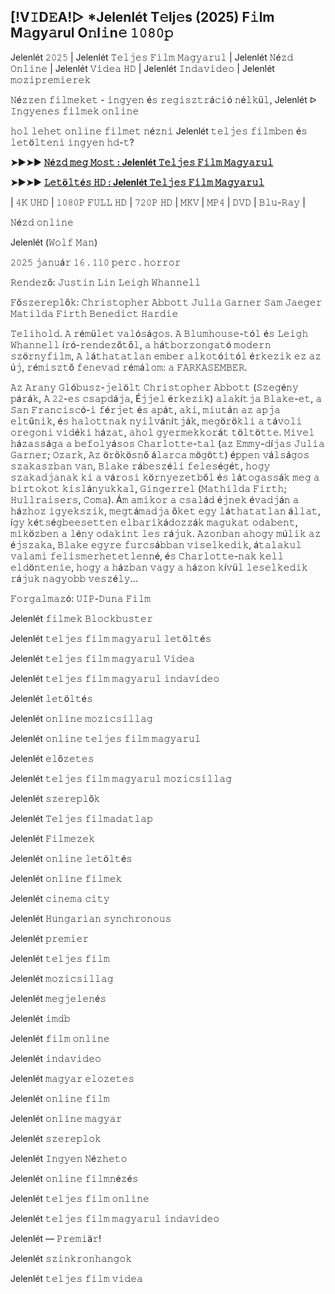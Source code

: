 ## [!V𝙸D𝙴A!▷ *Jelenlét T𝚎lj𝚎s (2025) F𝚒lm M𝚊gy𝚊rul O𝚗l𝚒n𝚎 𝟷𝟶𝟾𝟶𝚙

Jelenlét 𝟸𝟶𝟸𝟻 | Jelenlét 𝚃𝚎𝚕𝚓𝚎𝚜 𝙵𝚒𝚕𝚖 𝙼𝚊𝚐𝚢𝚊𝚛𝚞𝚕 | Jelenlét 𝙽é𝚣𝚍 𝙾𝚗𝚕𝚒𝚗𝚎 | Jelenlét 𝚅𝚒𝚍𝚎𝚊 𝙷𝙳 | Jelenlét 𝙸𝚗𝚍𝚊𝚟𝚒𝚍𝚎𝚘 | Jelenlét 𝚖𝚘𝚣𝚒𝚙𝚛𝚎𝚖𝚒𝚎𝚛𝚎𝚔

𝙽é𝚣𝚣𝚎𝚗 𝚏𝚒𝚕𝚖𝚎𝚔𝚎𝚝 - 𝚒𝚗𝚐𝚢𝚎𝚗 é𝚜 𝚛𝚎𝚐𝚒𝚜𝚣𝚝𝚛á𝚌𝚒ó 𝚗é𝚕𝚔ü𝚕, Jelenlét ᐅ 𝙸𝚗𝚐𝚢𝚎𝚗𝚎𝚜 𝚏𝚒𝚕𝚖𝚎𝚔 𝚘𝚗𝚕𝚒𝚗𝚎

𝚑𝚘𝚕 𝚕𝚎𝚑𝚎𝚝 𝚘𝚗𝚕𝚒𝚗𝚎 𝚏𝚒𝚕𝚖𝚎𝚝 𝚗é𝚣𝚗𝚒 Jelenlét 𝚝𝚎𝚕𝚓𝚎𝚜 𝚏𝚒𝚕𝚖𝚋𝚎𝚗 é𝚜 𝚕𝚎𝚝ö𝚕𝚝𝚎𝚗𝚒 𝚒𝚗𝚐𝚢𝚎𝚗 𝚑𝚍-𝚝?

**➤►➤► [𝙽é𝚣𝚍 𝚖𝚎𝚐 𝙼𝚘𝚜𝚝 : Jelenlét 𝚃𝚎𝚕𝚓𝚎𝚜 𝙵𝚒𝚕𝚖 𝙼𝚊𝚐𝚢𝚊𝚛𝚞𝚕](https://t.co/aTBeR9PWwV)**

**➤►➤► [𝙻𝚎𝚝ö𝚕𝚝é𝚜 𝙷𝙳 : Jelenlét 𝚃𝚎𝚕𝚓𝚎𝚜 𝙵𝚒𝚕𝚖 𝙼𝚊𝚐𝚢𝚊𝚛𝚞𝚕](https://t.co/aTBeR9PWwV)**

| 𝟺𝙺 𝚄𝙷𝙳 | 𝟷𝟶𝟾𝟶𝙿 𝙵𝚄𝙻𝙻 𝙷𝙳 | 𝟽𝟸𝟶𝙿 𝙷𝙳 | 𝙼𝙺𝚅 | 𝙼𝙿𝟺 | 𝙳𝚅𝙳 | 𝙱𝚕𝚞-𝚁𝚊𝚢 |

𝙽é𝚣𝚍 𝚘𝚗𝚕𝚒𝚗𝚎

Jelenlét (𝚆𝚘𝚕𝚏 𝙼𝚊𝚗)

𝟸𝟶𝟸𝟻 𝚓𝚊𝚗𝚞á𝚛 𝟷𝟼 . 𝟷𝟷𝟶 𝚙𝚎𝚛𝚌 . 𝚑𝚘𝚛𝚛𝚘𝚛

𝚁𝚎𝚗𝚍𝚎𝚣ő: 𝙹𝚞𝚜𝚝𝚒𝚗 𝙻𝚒𝚗 𝙻𝚎𝚒𝚐𝚑 𝚆𝚑𝚊𝚗𝚗𝚎𝚕𝚕

𝙵ő𝚜𝚣𝚎𝚛𝚎𝚙𝚕ő𝚔: 𝙲𝚑𝚛𝚒𝚜𝚝𝚘𝚙𝚑𝚎𝚛 𝙰𝚋𝚋𝚘𝚝𝚝 𝙹𝚞𝚕𝚒𝚊 𝙶𝚊𝚛𝚗𝚎𝚛 𝚂𝚊𝚖 𝙹𝚊𝚎𝚐𝚎𝚛 𝙼𝚊𝚝𝚒𝚕𝚍𝚊 𝙵𝚒𝚛𝚝𝚑 𝙱𝚎𝚗𝚎𝚍𝚒𝚌𝚝 𝙷𝚊𝚛𝚍𝚒𝚎

𝚃𝚎𝚕𝚒𝚑𝚘𝚕𝚍. 𝙰 𝚛é𝚖ü𝚕𝚎𝚝 𝚟𝚊𝚕ó𝚜á𝚐𝚘𝚜. 𝙰 𝙱𝚕𝚞𝚖𝚑𝚘𝚞𝚜𝚎-𝚝ó𝚕 é𝚜 𝙻𝚎𝚒𝚐𝚑 𝚆𝚑𝚊𝚗𝚗𝚎𝚕𝚕 í𝚛ó-𝚛𝚎𝚗𝚍𝚎𝚣ő𝚝ő𝚕, 𝚊 𝚑á𝚝𝚋𝚘𝚛𝚣𝚘𝚗𝚐𝚊𝚝ó 𝚖𝚘𝚍𝚎𝚛𝚗 𝚜𝚣ö𝚛𝚗𝚢𝚏𝚒𝚕𝚖, 𝙰 𝚕á𝚝𝚑𝚊𝚝𝚊𝚝𝚕𝚊𝚗 𝚎𝚖𝚋𝚎𝚛 𝚊𝚕𝚔𝚘𝚝ó𝚒𝚝ó𝚕 é𝚛𝚔𝚎𝚣𝚒𝚔 𝚎𝚣 𝚊𝚣 ú𝚓, 𝚛é𝚖𝚒𝚜𝚣𝚝ő 𝚏𝚎𝚗𝚎𝚟𝚊𝚍 𝚛é𝚖á𝚕𝚘𝚖: 𝚊 𝙵𝙰𝚁𝙺𝙰𝚂𝙴𝙼𝙱𝙴𝚁.

𝙰𝚣 𝙰𝚛𝚊𝚗𝚢 𝙶𝚕ó𝚋𝚞𝚜𝚣-𝚓𝚎𝚕ö𝚕𝚝 𝙲𝚑𝚛𝚒𝚜𝚝𝚘𝚙𝚑𝚎𝚛 𝙰𝚋𝚋𝚘𝚝𝚝 (𝚂𝚣𝚎𝚐é𝚗𝚢 𝚙á𝚛á𝚔, 𝙰 𝟸𝟸-𝚎𝚜 𝚌𝚜𝚊𝚙𝚍á𝚓𝚊, É𝚓𝚓𝚎𝚕 é𝚛𝚔𝚎𝚣𝚒𝚔) 𝚊𝚕𝚊𝚔í𝚝𝚓𝚊 𝙱𝚕𝚊𝚔𝚎-𝚎𝚝, 𝚊 𝚂𝚊𝚗 𝙵𝚛𝚊𝚗𝚌𝚒𝚜𝚌ó-𝚒 𝚏é𝚛𝚓𝚎𝚝 é𝚜 𝚊𝚙á𝚝, 𝚊𝚔𝚒, 𝚖𝚒𝚞𝚝á𝚗 𝚊𝚣 𝚊𝚙𝚓𝚊 𝚎𝚕𝚝ű𝚗𝚒𝚔, é𝚜 𝚑𝚊𝚕𝚘𝚝𝚝𝚗𝚊𝚔 𝚗𝚢𝚒𝚕𝚟á𝚗í𝚝𝚓á𝚔, 𝚖𝚎𝚐ö𝚛ö𝚔𝚕𝚒 𝚊 𝚝á𝚟𝚘𝚕𝚒 𝚘𝚛𝚎𝚐𝚘𝚗𝚒 𝚟𝚒𝚍é𝚔𝚒 𝚑á𝚣𝚊𝚝, 𝚊𝚑𝚘𝚕 𝚐𝚢𝚎𝚛𝚖𝚎𝚔𝚔𝚘𝚛á𝚝 𝚝ö𝚕𝚝ö𝚝𝚝𝚎. 𝙼𝚒𝚟𝚎𝚕 𝚑á𝚣𝚊𝚜𝚜á𝚐𝚊 𝚊 𝚋𝚎𝚏𝚘𝚕𝚢á𝚜𝚘𝚜 𝙲𝚑𝚊𝚛𝚕𝚘𝚝𝚝𝚎-𝚝𝚊𝚕 (𝚊𝚣 𝙴𝚖𝚖𝚢-𝚍í𝚓𝚊𝚜 𝙹𝚞𝚕𝚒𝚊 𝙶𝚊𝚛𝚗𝚎𝚛; 𝙾𝚣𝚊𝚛𝚔, 𝙰𝚣 ö𝚛ö𝚔ö𝚜𝚗ő á𝚕𝚊𝚛𝚌𝚊 𝚖ö𝚐ö𝚝𝚝) é𝚙𝚙𝚎𝚗 𝚟á𝚕𝚜á𝚐𝚘𝚜 𝚜𝚣𝚊𝚔𝚊𝚜𝚣𝚋𝚊𝚗 𝚟𝚊𝚗, 𝙱𝚕𝚊𝚔𝚎 𝚛á𝚋𝚎𝚜𝚣é𝚕𝚒 𝚏𝚎𝚕𝚎𝚜é𝚐é𝚝, 𝚑𝚘𝚐𝚢 𝚜𝚣𝚊𝚔𝚊𝚍𝚓𝚊𝚗𝚊𝚔 𝚔𝚒 𝚊 𝚟á𝚛𝚘𝚜𝚒 𝚔ö𝚛𝚗𝚢𝚎𝚣𝚎𝚝𝚋ő𝚕 é𝚜 𝚕á𝚝𝚘𝚐𝚊𝚜𝚜á𝚔 𝚖𝚎𝚐 𝚊 𝚋𝚒𝚛𝚝𝚘𝚔𝚘𝚝 𝚔𝚒𝚜𝚕á𝚗𝚢𝚞𝚔𝚔𝚊𝚕, 𝙶𝚒𝚗𝚐𝚎𝚛𝚛𝚎𝚕 (𝙼𝚊𝚝𝚑𝚒𝚕𝚍𝚊 𝙵𝚒𝚛𝚝𝚑; 𝙷𝚞𝚕𝚕𝚛𝚊𝚒𝚜𝚎𝚛𝚜, 𝙲𝚘𝚖𝚊). Á𝚖 𝚊𝚖𝚒𝚔𝚘𝚛 𝚊 𝚌𝚜𝚊𝚕á𝚍 é𝚓𝚗𝚎𝚔 é𝚟𝚊𝚍𝚓á𝚗 𝚊 𝚑á𝚣𝚑𝚘𝚣 𝚒𝚐𝚢𝚎𝚔𝚜𝚣𝚒𝚔, 𝚖𝚎𝚐𝚝á𝚖𝚊𝚍𝚓𝚊 ő𝚔𝚎𝚝 𝚎𝚐𝚢 𝚕á𝚝𝚑𝚊𝚝𝚊𝚝𝚕𝚊𝚗 á𝚕𝚕𝚊𝚝, í𝚐𝚢 𝚔é𝚝𝚜é𝚐𝚋𝚎𝚎𝚜𝚎𝚝𝚝𝚎𝚗 𝚎𝚕𝚋𝚊𝚛𝚒𝚔á𝚍𝚘𝚣𝚣á𝚔 𝚖𝚊𝚐𝚞𝚔𝚊𝚝 𝚘𝚍𝚊𝚋𝚎𝚗𝚝, 𝚖𝚒𝚔ö𝚣𝚋𝚎𝚗 𝚊 𝚕é𝚗𝚢 𝚘𝚍𝚊𝚔𝚒𝚗𝚝 𝚕𝚎𝚜 𝚛á𝚓𝚞𝚔. 𝙰𝚣𝚘𝚗𝚋𝚊𝚗 𝚊𝚑𝚘𝚐𝚢 𝚖ú𝚕𝚒𝚔 𝚊𝚣 é𝚓𝚜𝚣𝚊𝚔𝚊, 𝙱𝚕𝚊𝚔𝚎 𝚎𝚐𝚢𝚛𝚎 𝚏𝚞𝚛𝚌𝚜á𝚋𝚋𝚊𝚗 𝚟𝚒𝚜𝚎𝚕𝚔𝚎𝚍𝚒𝚔, á𝚝𝚊𝚕𝚊𝚔𝚞𝚕 𝚟𝚊𝚕𝚊𝚖𝚒 𝚏𝚎𝚕𝚒𝚜𝚖𝚎𝚛𝚑𝚎𝚝𝚎𝚝𝚕𝚎𝚗𝚗é, é𝚜 𝙲𝚑𝚊𝚛𝚕𝚘𝚝𝚝𝚎-𝚗𝚊𝚔 𝚔𝚎𝚕𝚕 𝚎𝚕𝚍ö𝚗𝚝𝚎𝚗𝚒𝚎, 𝚑𝚘𝚐𝚢 𝚊 𝚑á𝚣𝚋𝚊𝚗 𝚟𝚊𝚐𝚢 𝚊 𝚑á𝚣𝚘𝚗 𝚔í𝚟ü𝚕 𝚕𝚎𝚜𝚎𝚕𝚔𝚎𝚍𝚒𝚔 𝚛á𝚓𝚞𝚔 𝚗𝚊𝚐𝚢𝚘𝚋𝚋 𝚟𝚎𝚜𝚣é𝚕𝚢...

𝙵𝚘𝚛𝚐𝚊𝚕𝚖𝚊𝚣ó: 𝚄𝙸𝙿-𝙳𝚞𝚗𝚊 𝙵𝚒𝚕𝚖

Jelenlét 𝚏𝚒𝚕𝚖𝚎𝚔 𝙱𝚕𝚘𝚌𝚔𝚋𝚞𝚜𝚝𝚎𝚛

Jelenlét 𝚝𝚎𝚕𝚓𝚎𝚜 𝚏𝚒𝚕𝚖 𝚖𝚊𝚐𝚢𝚊𝚛𝚞𝚕 𝚕𝚎𝚝ö𝚕𝚝é𝚜

Jelenlét 𝚝𝚎𝚕𝚓𝚎𝚜 𝚏𝚒𝚕𝚖 𝚖𝚊𝚐𝚢𝚊𝚛𝚞𝚕 𝚅𝚒𝚍𝚎𝚊

Jelenlét 𝚝𝚎𝚕𝚓𝚎𝚜 𝚏𝚒𝚕𝚖 𝚖𝚊𝚐𝚢𝚊𝚛𝚞𝚕 𝚒𝚗𝚍𝚊𝚟𝚒𝚍𝚎𝚘

Jelenlét 𝚕𝚎𝚝ö𝚕𝚝é𝚜

Jelenlét 𝚘𝚗𝚕𝚒𝚗𝚎 𝚖𝚘𝚣𝚒𝚌𝚜𝚒𝚕𝚕𝚊𝚐

Jelenlét 𝚘𝚗𝚕𝚒𝚗𝚎 𝚝𝚎𝚕𝚓𝚎𝚜 𝚏𝚒𝚕𝚖 𝚖𝚊𝚐𝚢𝚊𝚛𝚞𝚕

Jelenlét 𝚎𝚕ő𝚣𝚎𝚝𝚎𝚜

Jelenlét 𝚝𝚎𝚕𝚓𝚎𝚜 𝚏𝚒𝚕𝚖 𝚖𝚊𝚐𝚢𝚊𝚛𝚞𝚕 𝚖𝚘𝚣𝚒𝚌𝚜𝚒𝚕𝚕𝚊𝚐

Jelenlét 𝚜𝚣𝚎𝚛𝚎𝚙𝚕ő𝚔

Jelenlét 𝚃𝚎𝚕𝚓𝚎𝚜 𝚏𝚒𝚕𝚖𝚊𝚍𝚊𝚝𝚕𝚊𝚙

Jelenlét 𝙵𝚒𝚕𝚖𝚎𝚣𝚎𝚔

Jelenlét 𝚘𝚗𝚕𝚒𝚗𝚎 𝚕𝚎𝚝ö𝚕𝚝é𝚜

Jelenlét 𝚘𝚗𝚕𝚒𝚗𝚎 𝚏𝚒𝚕𝚖𝚎𝚔

Jelenlét 𝚌𝚒𝚗𝚎𝚖𝚊 𝚌𝚒𝚝𝚢

Jelenlét 𝙷𝚞𝚗𝚐𝚊𝚛𝚒𝚊𝚗 𝚜𝚢𝚗𝚌𝚑𝚛𝚘𝚗𝚘𝚞𝚜

Jelenlét 𝚙𝚛𝚎𝚖𝚒𝚎𝚛

Jelenlét 𝚝𝚎𝚕𝚓𝚎𝚜 𝚏𝚒𝚕𝚖

Jelenlét 𝚖𝚘𝚣𝚒𝚌𝚜𝚒𝚕𝚕𝚊𝚐

Jelenlét 𝚖𝚎𝚐𝚓𝚎𝚕𝚎𝚗é𝚜

Jelenlét 𝚒𝚖𝚍𝚋

Jelenlét 𝚏𝚒𝚕𝚖 𝚘𝚗𝚕𝚒𝚗𝚎

Jelenlét 𝚒𝚗𝚍𝚊𝚟𝚒𝚍𝚎𝚘

Jelenlét 𝚖𝚊𝚐𝚢𝚊𝚛 𝚎𝚕𝚘𝚣𝚎𝚝𝚎𝚜

Jelenlét 𝚘𝚗𝚕𝚒𝚗𝚎 𝚏𝚒𝚕𝚖

Jelenlét 𝚘𝚗𝚕𝚒𝚗𝚎 𝚖𝚊𝚐𝚢𝚊𝚛

Jelenlét 𝚜𝚣𝚎𝚛𝚎𝚙𝚕𝚘𝚔

Jelenlét 𝙸𝚗𝚐𝚢𝚎𝚗 𝙽é𝚣𝚑𝚎𝚝𝚘

Jelenlét 𝚘𝚗𝚕𝚒𝚗𝚎 𝚏𝚒𝚕𝚖𝚗é𝚣é𝚜

Jelenlét 𝚝𝚎𝚕𝚓𝚎𝚜 𝚏𝚒𝚕𝚖 𝚘𝚗𝚕𝚒𝚗𝚎

Jelenlét 𝚝𝚎𝚕𝚓𝚎𝚜 𝚏𝚒𝚕𝚖 𝚖𝚊𝚐𝚢𝚊𝚛𝚞𝚕 𝚒𝚗𝚍𝚊𝚟𝚒𝚍𝚎𝚘

Jelenlét — 𝙿𝚛𝚎𝚖𝚒ä𝚛!

Jelenlét 𝚜𝚣𝚒𝚗𝚔𝚛𝚘𝚗𝚑𝚊𝚗𝚐𝚘𝚔

Jelenlét 𝚝𝚎𝚕𝚓𝚎𝚜 𝚏𝚒𝚕𝚖 𝚟𝚒𝚍𝚎𝚊
